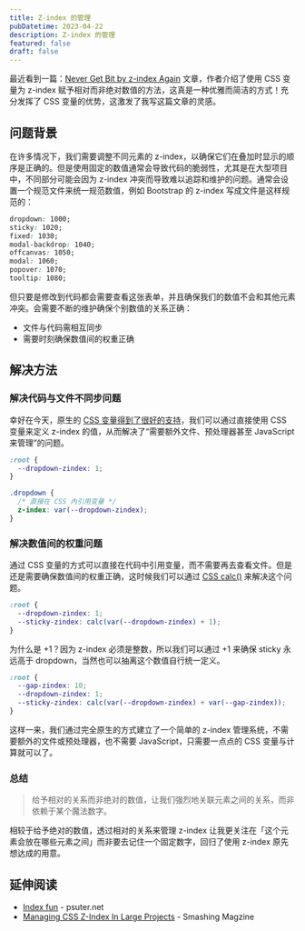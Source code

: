 ```yaml
---
title: Z-index 的管理
pubDatetime: 2023-04-22
description: Z-index 的管理
featured: false
draft: false
---
```


最近看到一篇：[Never Get Bit by z-index Again](https://rimdev.io/never-get-bit-by-z-index-again) 文章，作者介绍了使用 CSS 变量为 z-index 赋予相对而非绝对数值的方法，这真是一种优雅而简洁的方式！充分发挥了 CSS 变量的优势，这激发了我写这篇文章的灵感。

## 问题背景

在许多情况下，我们需要调整不同元素的 z-index，以确保它们在叠加时显示的顺序是正确的。但是使用固定的数值通常会导致代码的脆弱性，尤其是在大型项目中，不同部分可能会因为 z-index 冲突而导致难以追踪和维护的问题。通常会设置一个规范文件来统一规范数值，例如 Bootstrap 的 z-index 写成文件是这样规范的：

```css
dropdown: 1000;
sticky: 1020;
fixed: 1030;
modal-backdrop: 1040;
offcanvas: 1050;
modal: 1060;
popover: 1070;
tooltip: 1080;
```

但只要是修改到代码都会需要查看这张表单，并且确保我们的数值不会和其他元素冲突。会需要不断的维护确保个别数值的关系正确：

- 文件与代码需相互同步
- 需要时刻确保数值间的权重正确

## 解决方法

### 解决代码与文件不同步问题

幸好在今天，原生的 [CSS 变量得到了很好的支持](https://caniuse.com/css-variables)，我们可以通过直接使用 CSS 变量来定义 z-index 的值，从而解决了“需要额外文件、预处理器甚至 JavaScript 来管理”的问题。

```css
:root {
  --dropdown-zindex: 1;
}

.dropdown {
  /* 直接在 CSS 內引用变量 */
  z-index: var(--dropdown-zindex);
}
```

### 解决数值间的权重问题

通过 CSS 变量的方式可以直接在代码中引用变量，而不需要再去查看文件。但是还是需要确保数值间的权重正确，这时候我们可以通过 [CSS calc()](https://developer.mozilla.org/en-US/docs/Web/CSS/calc) 来解决这个问题。

```css
:root {
  --dropdown-zindex: 1;
  --sticky-zindex: calc(var(--dropdown-zindex) + 1);
}
```

为什么是 +1？因为 z-index 必须是整数，所以我们可以通过 +1 来确保 sticky 永远高于 dropdown，当然也可以抽离这个数值自行统一定义。

```css
:root {
  --gap-zindex: 10;
  --dropdown-zindex: 1;
  --sticky-zindex: calc(var(--dropdown-zindex) + var(--gap-zindex));
}
```

这样一来，我们通过完全原生的方式建立了一个简单的 z-index 管理系统，不需要额外的文件或预处理器，也不需要 JavaScript，只需要一点点的 CSS 变量与计算就可以了。

### 总结

> 给予相对的关系而非绝对的数值，让我们强烈地关联元素之间的关系，而非依赖于某个魔法数字。

相较于给予绝对的数值，透过相对的关系来管理 z-index 让我更关注在「这个元素会放在哪些元素之间」而非要去记住一个固定数字，回归了使用 z-index 原先想达成的用意。

## 延伸阅读

- [Index fun](https://psuter.net/2019/07/07/z-index) - psuter.net
- [Managing CSS Z-Index In Large Projects](https://www.smashingmagazine.com/2021/02/css-z-index-large-projects/) - Smashing Magzine
